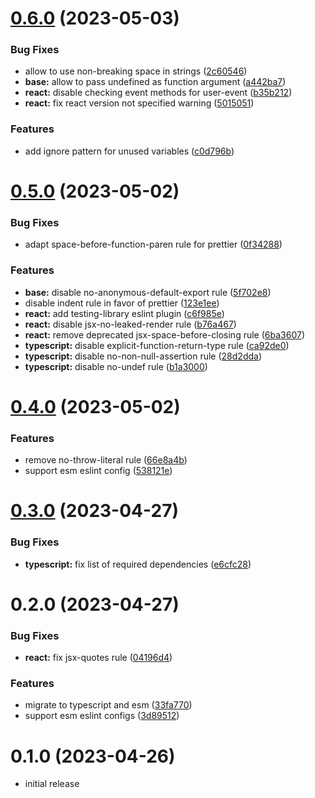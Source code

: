 # [0.6.0](https://github.com/azat-io/eslint-config/compare/v0.5.0...v0.6.0) (2023-05-03)


### Bug Fixes

* allow to use non-breaking space in strings ([2c60546](https://github.com/azat-io/eslint-config/commit/2c6054602a26d99a74e470ac500b8c3679e6a857))
* **base:** allow to pass undefined as function argument ([a442ba7](https://github.com/azat-io/eslint-config/commit/a442ba7c6ccb77a928e11f26eb25c39538afaf05))
* **react:** disable checking event methods for user-event ([b35b212](https://github.com/azat-io/eslint-config/commit/b35b2123d2e6185502c2f0fb984baa43c5e25b41))
* **react:** fix react version not specified warning ([5015051](https://github.com/azat-io/eslint-config/commit/50150518dff996fcd523a5b081dd55bfc48fe859))


### Features

* add ignore pattern for unused variables ([c0d796b](https://github.com/azat-io/eslint-config/commit/c0d796bdf381493531d30f35dc8b4904a1fb83e0))



# [0.5.0](https://github.com/azat-io/eslint-config/compare/v0.4.0...v0.5.0) (2023-05-02)


### Bug Fixes

* adapt space-before-function-paren rule for prettier ([0f34288](https://github.com/azat-io/eslint-config/commit/0f342882bca091c7798e693cfd81b3217ad9806d))


### Features

* **base:** disable no-anonymous-default-export rule ([5f702e8](https://github.com/azat-io/eslint-config/commit/5f702e84e5060a203ff79c3211126bd363c4778a))
* disable indent rule in favor of prettier ([123e1ee](https://github.com/azat-io/eslint-config/commit/123e1ee16080a2a1ec96c8619cb5fe7b16b77bbc))
* **react:** add testing-library eslint plugin ([c6f985e](https://github.com/azat-io/eslint-config/commit/c6f985e76d7bd5ce8e4ba569faad427bdbd8401a))
* **react:** disable jsx-no-leaked-render rule ([b76a467](https://github.com/azat-io/eslint-config/commit/b76a46703c742582c93287532f9880d8171e9daf))
* **react:** remove deprecated jsx-space-before-closing rule ([6ba3607](https://github.com/azat-io/eslint-config/commit/6ba36074ceadf3a1d352dacee4c32d4a6cf8637d))
* **typescript:** disable explicit-function-return-type rule ([ca92de0](https://github.com/azat-io/eslint-config/commit/ca92de0501c0722daa3b1a198ac0848ff1fc6445))
* **typescript:** disable no-non-null-assertion rule ([28d2dda](https://github.com/azat-io/eslint-config/commit/28d2ddae0a77bf85571e9ca65d35d57b2e4cb4ff))
* **typescript:** disable no-undef rule ([b1a3000](https://github.com/azat-io/eslint-config/commit/b1a3000b6ccc53837d83dc672498c4b60ae0a472))



# [0.4.0](https://github.com/azat-io/eslint-config/compare/v0.3.0...v0.4.0) (2023-05-02)


### Features

* remove no-throw-literal rule ([66e8a4b](https://github.com/azat-io/eslint-config/commit/66e8a4b596bc76047f47c4ff47a0ef7825b086ec))
* support esm eslint config ([538121e](https://github.com/azat-io/eslint-config/commit/538121ef6cbb1236a0d1527900a452ac6ace1a7c))



# [0.3.0](https://github.com/azat-io/eslint-config/compare/v0.2.0...v0.3.0) (2023-04-27)


### Bug Fixes

* **typescript:** fix list of required dependencies ([e6cfc28](https://github.com/azat-io/eslint-config/commit/e6cfc286f51552ca956c83d1553c22114376422f))



# 0.2.0 (2023-04-27)


### Bug Fixes

* **react:** fix jsx-quotes rule ([04196d4](https://github.com/azat-io/eslint-config/commit/04196d43316ccded32ceb4300f4e6448bae2114e))


### Features

* migrate to typescript and esm ([33fa770](https://github.com/azat-io/eslint-config/commit/33fa7708d5da74a65d4f7f9c255548d1ef228a7a))
* support esm eslint configs ([3d89512](https://github.com/azat-io/eslint-config/commit/3d89512bea87c5c5a1dcc146bd9c1674c3a9ff6f))



# 0.1.0 (2023-04-26)

* initial release
